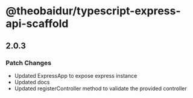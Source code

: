 # @theobaidur/typescript-express-api-scaffold

## 2.0.3

### Patch Changes

- Updated ExpressApp to expose express instance
- Updated docs
- Updated registerController method to validate the provided controller
